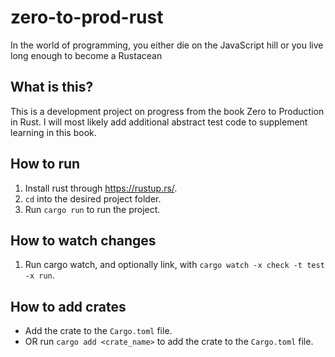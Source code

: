 # zero-to-prod-rust

In the world of programming, you either die on the JavaScript hill or you live long enough to become a Rustacean

## What is this?

This is a development project on progress from the book Zero to Production in Rust. I will most likely add additional
abstract test code to supplement learning in this book.

## How to run

1. Install rust through https://rustup.rs/.
2. `cd` into the desired project folder.
3. Run `cargo run` to run the project.

## How to watch changes

1. Run cargo watch, and optionally link, with `cargo watch -x check -t test -x run`.

## How to add crates

- Add the crate to the `Cargo.toml` file.
- OR run `cargo add <crate_name>` to add the crate to the `Cargo.toml` file.


